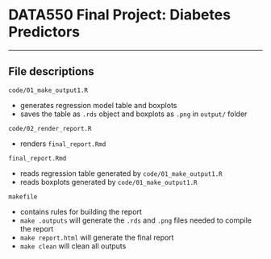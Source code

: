 # DATA550 Final Project: Diabetes Predictors

------------------------------------------------------------------------

## File descriptions

`code/01_make_output1.R`

  - generates regression model table and boxplots
  - saves the table as `.rds` object and boxplots as `.png` in `output/` folder

`code/02_render_report.R`

  - renders `final_report.Rmd`

`final_report.Rmd`

  - reads regression table generated by `code/01_make_output1.R`
  - reads boxplots generated by `code/01_make_output1.R`

`makefile`

  - contains rules for building the report
  - `make .outputs` will generate the `.rds` and `.png` files needed to compile the report
  - `make report.html` will generate the final report
  - `make clean` will clean all outputs




